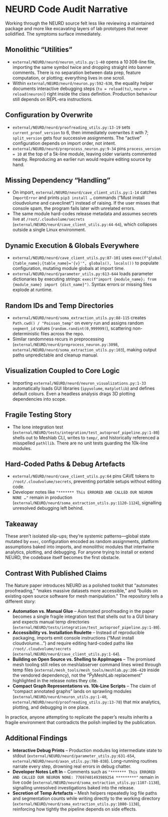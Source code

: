 # NEURD Code Audit Narrative

Working through the NEURD source felt less like reviewing a maintained package and more like excavating layers of lab prototypes that never solidified. The symptoms surface immediately.

## Monolithic “Utilities”
- `external/NEURD/neurd/neuron_utils.py:1-40` opens a 10 308-line file, importing the same symbol twice and dropping straight into banner comments. There is no separation between data prep, feature computation, or plotting; everything lives in one scroll.
- Within `external/NEURD/neurd/neuron.py:592-630`, the equality helper documents interactive debugging steps (`tu = reload(tu)`, `neuron = reload(neuron)`) right inside the class definition. Production behaviour still depends on REPL-era instructions.

## Configuration by Overwrite
- `external/NEURD/neurd/proofreading_utils.py:13-19` sets `current_proof_version` to 6, then immediately overwrites it with 7; `split_version` gets four successive assignments. The “active” configuration depends on import order, not intent.
- `external/NEURD/neurd/preprocess_neuron.py:9-34` pins `process_version = 10` at the top of a 5k-line module, leaving older variants commented nearby. Reproducing an earlier run would require editing source by hand.

## Missing Dependency “Handling”
- On import, `external/NEURD/neurd/cave_client_utils.py:1-14` catches `ImportError` and prints `pip3 install …` commands (“Must install cloudvolume and caveclinet”) instead of raising. If the user misses that console spam, the program fails later with unrelated errors.
- The same module hard-codes release metadata and assumes secrets live at `/root/.cloudvolume/secrets` (`external/NEURD/neurd/cave_client_utils.py:44-64`), which collapses outside a single Linux environment.

## Dynamic Execution & Globals Everywhere
- `external/NEURD/neurd/cave_client_utils.py:87-101` uses `exec(f"global {table_name};{table_name}='{v}'", globals(), locals())` to populate configuration, mutating module globals at import time.
- `external/NEURD/neurd/parameter_utils.py:613-644` loads parameter dictionaries by executing strings: `exec(f"import {module_name}; from {module_name} import {dict_name}")`. Syntax errors or missing files explode at runtime.

## Random IDs and Temp Directories
- `external/NEURD/neurd/soma_extraction_utils.py:88-115` creates `Path.cwd() / "Poisson_temp"` on every run and assigns random `segment_id` values (`random.randint(0,999999)`), scattering non-deterministic files across the repo.
- Similar randomness recurs in preprocessing (`external/NEURD/neurd/preprocess_neuron.py:3098`, `external/NEURD/neurd/soma_extraction_utils.py:103`), making output paths unpredictable and cleanup manual.

## Visualization Coupled to Core Logic
- Importing `external/NEURD/neurd/neuron_visualizations.py:1-33` automatically loads GUI libraries (`ipyvolume`, `matplotlib`) and defines default colours. Even a headless analysis drags 3D plotting dependencies into scope.

## Fragile Testing Story
- The lone integration test (`external/NEURD/tests/integration/test_autoproof_pipeline.py:1-80`) shells out to Meshlab CLI, writes to `temp/`, and historically referenced a misspelled `pathllib`. There are no unit tests guarding the 10k-line modules.

## Hard-Coded Paths & Debug Artefacts
- `external/NEURD/neurd/cave_client_utils.py:64` pins CAVE tokens to `/root/.cloudvolume/secrets`, preventing portable setups without editing code.
- Developer notes like `"******* This ERRORED AND CALLED OUR NEURON NONE …"` remain in production (`external/NEURD/neurd/soma_extraction_utils.py:1120-1124`), signalling unresolved debugging left behind.

## Takeaway
These aren’t isolated slip-ups; they’re systemic patterns—global state mutated by `exec`, configuration encoded as random assignments, platform assumptions baked into imports, and monolithic modules that intertwine analytics, plotting, and debugging. For anyone trying to install or extend NEURD, the codebase itself becomes the first obstacle.

## Contrast With Published Claims
The Nature paper introduces NEURD as a polished toolkit that “automates proofreading,” “makes massive datasets more accessible,” and “builds on existing open source software for mesh manipulation.” The repository tells a different story:
- **Automation vs. Manual Glue** – Automated proofreading in the paper becomes a single fragile integration test that shells out to a GUI binary and expects manual temp directories (`external/NEURD/tests/integration/test_autoproof_pipeline.py:1-80`).
- **Accessibility vs. Installation Roulette** – Instead of reproducible packaging, imports emit console instructions (“Must install cloudvolume…”) and require editing hard-coded paths like `/root/.cloudvolume/secrets` (`external/NEURD/neurd/cave_client_utils.py:1-64`).
- **Building on Open Source vs. Shelling to AppImages** – The promised mesh tooling still relies on meshlabserver command lines wired through temp files (`external/mesh_tools/mesh_tools/meshlab.py:206-420` inside the vendored dependency), not the “PyMeshLab replacement” highlighted in the release notes they cite.
- **Compact Graph Representations vs. 10k-Line Scripts** – The claim of “compact annotated graphs” lands on sprawling modules (`external/NEURD/neurd/neuron_utils.py:1-40`, `external/NEURD/neurd/proofreading_utils.py:13-78`) that mix analytics, plotting, and debugging in one place.

In practice, anyone attempting to replicate the paper’s results inherits a fragile environment that contradicts the polish implied by the publication.

## Additional Findings
- **Interactive Debug Prints** – Production modules log intermediate state to stdout (`external/NEURD/neurd/parameter_utils.py:631-654`, `external/NEURD/neurd/axon_utils.py:780-838`). Long-running routines narrate every step, drowning real errors in debug chatter.
- **Developer Notes Left In** – Comments such as `"******* This ERRORED AND CALLED OUR NEURON NONE: 77697401493989254 *********"` remain in live code (`external/NEURD/neurd/soma_extraction_utils.py:1107-1138`), signalling unresolved investigations baked into the release.
- **Secretion of Temp Artefacts** – Mesh helpers repeatedly log file paths and segmentation counts while writing directly to the working directory (`external/NEURD/neurd/soma_extraction_utils.py:1080-1138`), reinforcing how tightly the pipeline depends on side effects.
